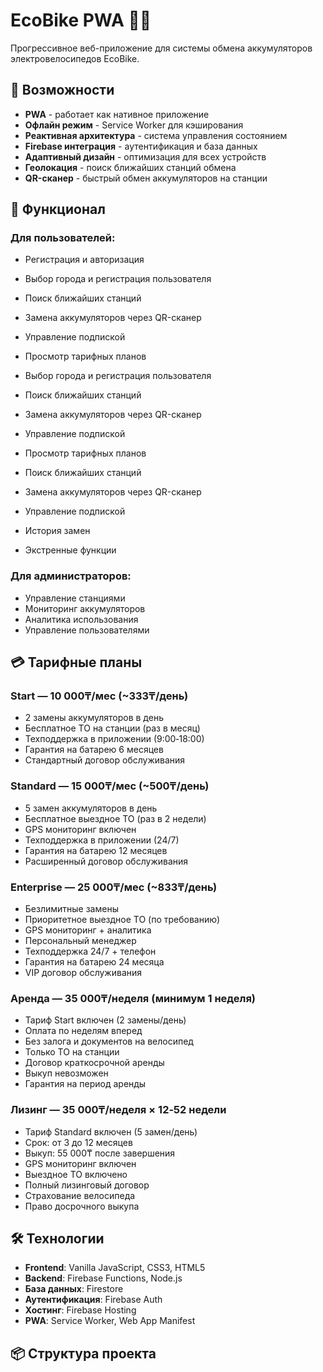 # EcoBike PWA 🚴‍♂️

Прогрессивное веб-приложение для системы обмена аккумуляторов электровелосипедов EcoBike.

## 🚀 Возможности

- **PWA** - работает как нативное приложение
- **Офлайн режим** - Service Worker для кэширования
- **Реактивная архитектура** - система управления состоянием
- **Firebase интеграция** - аутентификация и база данных
- **Адаптивный дизайн** - оптимизация для всех устройств
- **Геолокация** - поиск ближайших станций обмена
- **QR-сканер** - быстрый обмен аккумуляторов на станции

## 📱 Функционал

### Для пользователей:
- Регистрация и авторизация
- Выбор города и регистрация пользователя
- Поиск ближайших станций
- Замена аккумуляторов через QR-сканер
- Управление подпиской
- Просмотр тарифных планов

- Выбор города и регистрация пользователя
- Поиск ближайших станций
- Замена аккумуляторов через QR-сканер
- Управление подпиской
- Просмотр тарифных планов

- Поиск ближайших станций
- Замена аккумуляторов через QR-сканер
- Управление подпиской
- История замен
- Экстренные функции

### Для администраторов:
- Управление станциями
- Мониторинг аккумуляторов
- Аналитика использования
- Управление пользователями

## 💳 Тарифные планы

### Start — 10 000₸/мес (~333₸/день)
- 2 замены аккумуляторов в день
- Бесплатное ТО на станции (раз в месяц)
- Техподдержка в приложении (9:00‑18:00)
- Гарантия на батарею 6 месяцев
- Стандартный договор обслуживания

### Standard — 15 000₸/мес (~500₸/день)
- 5 замен аккумуляторов в день
- Бесплатное выездное ТО (раз в 2 недели)
- GPS мониторинг включен
- Техподдержка в приложении (24/7)
- Гарантия на батарею 12 месяцев
- Расширенный договор обслуживания

### Enterprise — 25 000₸/мес (~833₸/день)
- Безлимитные замены
- Приоритетное выездное ТО (по требованию)
- GPS мониторинг + аналитика
- Персональный менеджер
- Техподдержка 24/7 + телефон
- Гарантия на батарею 24 месяца
- VIP договор обслуживания

### Аренда — 35 000₸/неделя (минимум 1 неделя)
- Тариф Start включен (2 замены/день)
- Оплата по неделям вперед
- Без залога и документов на велосипед
- Только ТО на станции
- Договор краткосрочной аренды
- Выкуп невозможен
- Гарантия на период аренды

### Лизинг — 35 000₸/неделя × 12‑52 недели
- Тариф Standard включен (5 замен/день)
- Срок: от 3 до 12 месяцев
- Выкуп: 55 000₸ после завершения
- GPS мониторинг включен
- Выездное ТО включено
- Полный лизинговый договор
- Страхование велосипеда
- Право досрочного выкупа

## 🛠 Технологии

- **Frontend**: Vanilla JavaScript, CSS3, HTML5
- **Backend**: Firebase Functions, Node.js
- **База данных**: Firestore
- **Аутентификация**: Firebase Auth
- **Хостинг**: Firebase Hosting
- **PWA**: Service Worker, Web App Manifest

## 📦 Структура проекта
